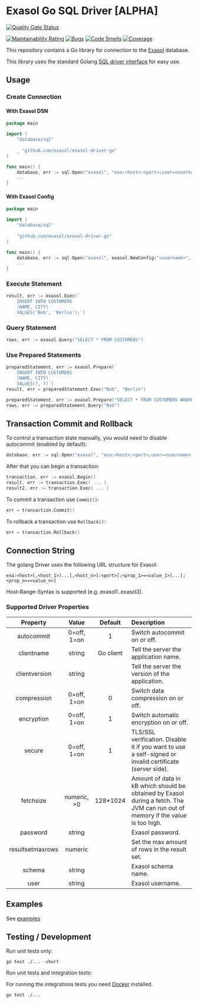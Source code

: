 # Exasol Go SQL Driver [ALPHA]

[![Quality Gate Status](https://sonarcloud.io/api/project_badges/measure?project=com.exasol%3Aexasol-driver-go&metric=alert_status)](https://sonarcloud.io/dashboard?id=com.exasol%3Aexasol-driver-go)

[![Maintainability Rating](https://sonarcloud.io/api/project_badges/measure?project=com.exasol%3Aexasol-driver-go&metric=sqale_rating)](https://sonarcloud.io/dashboard?id=com.exasol%3Aexasol-driver-go)
[![Bugs](https://sonarcloud.io/api/project_badges/measure?project=com.exasol%3Aexasol-driver-go&metric=bugs)](https://sonarcloud.io/dashboard?id=com.exasol%3Aexasol-driver-go)
[![Code Smells](https://sonarcloud.io/api/project_badges/measure?project=com.exasol%3Aexasol-driver-go&metric=code_smells)](https://sonarcloud.io/dashboard?id=com.exasol%3Aexasol-driver-go)
[![Coverage](https://sonarcloud.io/api/project_badges/measure?project=com.exasol%3Aexasol-driver-go&metric=coverage)](https://sonarcloud.io/dashboard?id=com.exasol%3Aexasol-driver-go)


This repository contains a Go library for connection to the [Exasol](https://www.exasol.com/) database.

This library uses the standard Golang [SQL driver interface](https://golang.org/pkg/database/sql/) for easy use.

## Usage

### Create Connection

#### With Exasol DSN

```go
package main

import (
	"database/sql"
	
	_ "github.com/exasol/exasol-driver-go"
)

func main() {
	database, err := sql.Open("exasol", "exa:<host>:<port>;user=<username>;password=<password>")
	...
}
```

#### With Exasol Config

```go
package main

import (
	"database/sql"
	
	"github.com/exasol/exasol-driver-go"
)

func main() {
	database, err := sql.Open("exasol", exasol.NewConfig("<username>", "<password>").Port(<port>).Host("<host>").String())
	...
}
```

### Execute Statement

```go
result, err := exasol.Exec(`
    INSERT INTO CUSTOMERS
    (NAME, CITY)
    VALUES('Bob', 'Berlin');`)
```

### Query Statement

```go
rows, err := exasol.Query("SELECT * FROM CUSTOMERS")
```

### Use Prepared Statements

```go
preparedStatement, err := exasol.Prepare(`
    INSERT INTO CUSTOMERS
    (NAME, CITY)
    VALUES(?, ?)`)
result, err = preparedStatement.Exec("Bob", "Berlin")
```

```go
preparedStatement, err := exasol.Prepare("SELECT * FROM CUSTOMERS WHERE NAME = ?")
rows, err := preparedStatement.Query("Bob")
```

## Transaction Commit and Rollback

To control a transaction state manually, you would need to disable autocommit (enabled by default):

```go
database, err := sql.Open("exasol", "exa:<host>:<port>;user=<username>;password=<password>;autocommit=0")
```

After that you can begin a transaction:

```go
transaction, err := exasol.Begin()
result, err := transaction.Exec( ... )
result2, err := transaction.Exec( ... )
```

To commit a transaction use `Commit()`:

```go
err = transaction.Commit()
```

To rollback a transaction use `Rollback()`:

```go
err = transaction.Rollback()
```

## Connection String

The golang Driver uses the following URL structure for Exasol:

`exa:<host>[,<host_1>]...[,<host_n>]:<port>[;<prop_1>=<value_1>]...[;<prop_n>=<value_n>]`

Host-Range-Syntax is supported (e.g. exasol1..exasol3).

### Supported Driver Properties

| Property         | Value         | Default   | Description                                     |
| :--------------: | :-----------: | :-------: | :---------------------------------------------- |
| autocommit       |  0=off, 1=on  | 1         | Switch autocommit on or off.                    |
| clientname       |  string       | Go client | Tell the server the application name.           |
| clientversion    |  string       |           | Tell the server the version of the application. |
| compression      |  0=off, 1=on  | 0         | Switch data compression on or off.              |
| encryption       |  0=off, 1=on  | 1         | Switch automatic encryption on or off.          |
| secure           |  0=off, 1=on  | 1         | TLS/SSL verification. Disable it if you want to use a self-signed or invalid certificate (server side).                         |
| fetchsize        | numeric, >0   | 128*1024  | Amount of data in kB which should be obtained by Exasol during a fetch. The JVM can run out of memory if the value is too high. |
| password         |  string       |           | Exasol password.                                |
| resultsetmaxrows |  numeric      |           | Set the max amount of rows in the result set.   |
| schema           |  string       |           | Exasol schema name.                             |
| user             |  string       |           | Exasol username.                                |

## Examples

See [examples](examples)


## Testing / Development

Run unit tests only:

`go test ./... -short`  

Run unit tests and integration tests:

For running the integrations tests you need [Docker](https://www.docker.com/) installed.

`go test ./... `  
